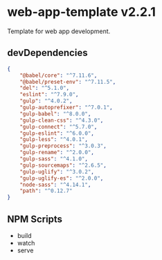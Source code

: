 # web-app-template v2.2.1
Template for web app development.

## devDependencies

``` json
{
	"@babel/core": "^7.11.6",
	"@babel/preset-env": "^7.11.5",
	"del": "^5.1.0",
	"eslint": "^7.9.0",
	"gulp": "^4.0.2",
	"gulp-autoprefixer": "^7.0.1",
	"gulp-babel": "^8.0.0",
	"gulp-clean-css": "^4.3.0",
	"gulp-connect": "^5.7.0",
	"gulp-eslint": "^6.0.0",
	"gulp-less": "^4.0.1",
	"gulp-preprocess": "^3.0.3",
	"gulp-rename": "^2.0.0",
	"gulp-sass": "^4.1.0",
	"gulp-sourcemaps": "^2.6.5",
	"gulp-uglify": "^3.0.2",
	"gulp-uglify-es": "^2.0.0",
	"node-sass": "^4.14.1",
	"path": "^0.12.7"
}
```

## NPM Scripts

- build
- watch
- serve
